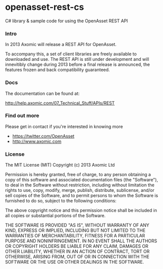 openasset-rest-cs
=================

C# library &amp; sample code for using the OpenAsset REST API

### Intro

In 2013 Axomic will release a REST API for OpenAsset.

To accompany this, a set of client libraries are freely available to downloaded and use. The REST API is still under development and will innevitibly change during 2013 before a final release is announced, the features frozen and back compatibility guaranteed.

### Docs

The documentation can be found at:

http://help.axomic.com/07_Technical_Stuff/APIs/REST

### Find out more

Please get in contact if you're interested in knowing more

- https://twitter.com/OpenAsset
- http://www.axomic.com

### License

The MIT License (MIT)
Copyright (c) 2013 Axomic Ltd

Permission is hereby granted, free of charge, to any person obtaining a copy of this software and associated documentation files (the "Software"), to deal in the Software without restriction, including without limitation the rights to use, copy, modify, merge, publish, distribute, sublicense, and/or sell copies of the Software, and to permit persons to whom the Software is furnished to do so, subject to the following conditions:

The above copyright notice and this permission notice shall be included in all copies or substantial portions of the Software.

THE SOFTWARE IS PROVIDED "AS IS", WITHOUT WARRANTY OF ANY KIND, EXPRESS OR IMPLIED, INCLUDING BUT NOT LIMITED TO THE WARRANTIES OF MERCHANTABILITY, FITNESS FOR A PARTICULAR PURPOSE AND NONINFRINGEMENT. IN NO EVENT SHALL THE AUTHORS OR COPYRIGHT HOLDERS BE LIABLE FOR ANY CLAIM, DAMAGES OR OTHER LIABILITY, WHETHER IN AN ACTION OF CONTRACT, TORT OR OTHERWISE, ARISING FROM, OUT OF OR IN CONNECTION WITH THE SOFTWARE OR THE USE OR OTHER DEALINGS IN THE SOFTWARE.
